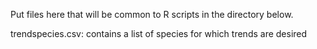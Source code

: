 Put files here that will be common to R scripts in the directory below. 

trendspecies.csv: contains a list of species for which trends are desired

